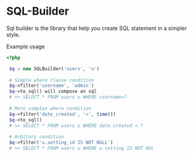 SQL-Builder
===========

Sql builder is the library that help you create SQL statement in a simpler style.

Example usage

```php
<?php

 $q = new SQLBuilder('users', 'u')
 
 # Simple where clause condition
 $q->filter('username', 'admin')
 $q->to_sql() will compose an sql 
 # >> SELECT * FROM users u WHERE username=?
  
 # More complex where condition
 $q->filter('date_created', '<', time())
 $q->to_sql() 
 # >> SELECT * FROM users u WHERE date_created < ?
 
 # Arbitary condition
 $q->filter('u.setting_id IS NOT NULL')
 # >> SELECT * FROM users u WHERE u.setting IS NOT NUL

```
